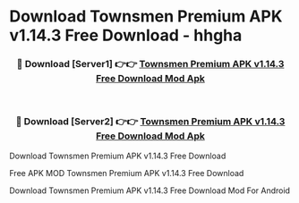 # Download Townsmen Premium APK v1.14.3 Free Download - hhgha



<div align="center">
<h3>🔴 Download [Server1] 👉👉 <a href="https://momento.my/?title=Townsmen_Premium_APK_v1.14.3_Free_Download">Townsmen Premium APK v1.14.3 Free Download Mod Apk</a></h3><br>

<h3>🔴 Download [Server2] 👉👉 <a href="https://momento.my/?title=Townsmen_Premium_APK_v1.14.3_Free_Download">Townsmen Premium APK v1.14.3 Free Download Mod Apk</a></h3>
</div>



Download Townsmen Premium APK v1.14.3 Free Download 

Free APK MOD Townsmen Premium APK v1.14.3 Free Download 

Download Townsmen Premium APK v1.14.3 Free Download Mod For Android
